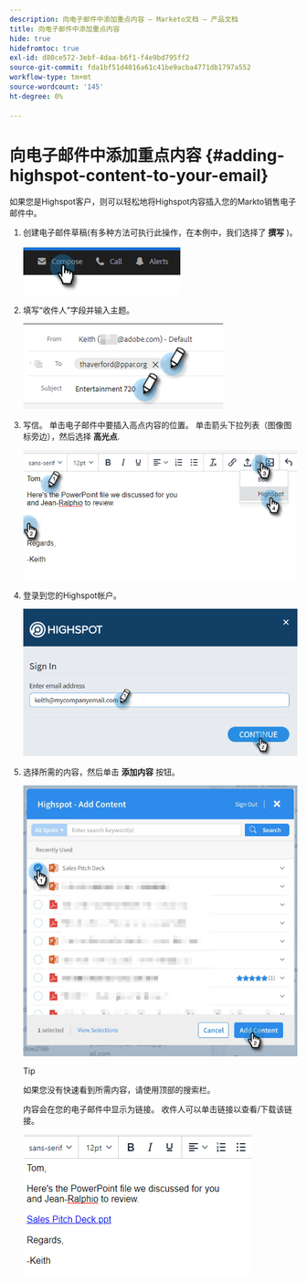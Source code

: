 ```yaml
---
description: 向电子邮件中添加重点内容 — Marketo文档 — 产品文档
title: 向电子邮件中添加重点内容
hide: true
hidefromtoc: true
exl-id: d80ce572-3ebf-4daa-b6f1-f4e9bd795ff2
source-git-commit: fda1bf51d4016a61c41be9acba4771db1797a552
workflow-type: tm+mt
source-wordcount: '145'
ht-degree: 0%

---
```


# 向电子邮件中添加重点内容 {#adding-highspot-content-to-your-email}

如果您是Highspot客户，则可以轻松地将Highspot内容插入您的Markto销售电子邮件中。

1. 创建电子邮件草稿(有多种方法可执行此操作，在本例中，我们选择了 **撰写** )。

   ![](assets/adding-highspot-content-to-your-email-1.png)

1. 填写“收件人”字段并输入主题。

   ![](assets/adding-highspot-content-to-your-email-2.png)

1. 写信。 单击电子邮件中要插入高点内容的位置。 单击箭头下拉列表（图像图标旁边），然后选择 **高光点**.

   ![](assets/adding-highspot-content-to-your-email-3.png)

1. 登录到您的Highspot帐户。

   ![](assets/adding-highspot-content-to-your-email-4.png)

1. 选择所需的内容，然后单击 **添加内容** 按钮。

   ![](assets/adding-highspot-content-to-your-email-5.png)

   >[!TIP]
   >
   >如果您没有快速看到所需内容，请使用顶部的搜索栏。

   内容会在您的电子邮件中显示为链接。 收件人可以单击链接以查看/下载该链接。

   ![](assets/adding-highspot-content-to-your-email-6.png)
